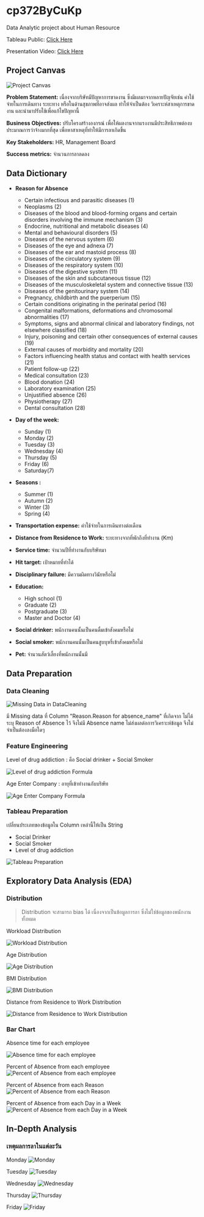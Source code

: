 # cp372ByCuKp
 Data Analytic project about Human Resource

 Tableau Public: [Click Here](https://public.tableau.com/shared/NGX7YFFFF?:display_count=n&:origin=viz_share_link)

 Presentation Video: [Click Here]()

## Project Canvas
![Project Canvas](/assets/image/Project%20Canvas.jpg)

**Problem Statement:** เนื่องจากบริษัทมีปัญหาการขาดงาน ซึ่งมีผลมาจากหลายปัญจัยเช่น ค่าใช้จ่ายในการเดินทาง ระยะทาง หรือในด้านสุขภาพที่อาจส่งผล ทำให้จำเป็นต้อง
วิเคราะห์สาเหตุการขาดงาน และนำมาปรับใช้เพื่อแก้ไขปัญหานี้

**Business Objectives:** ปรับโครงสร้างองกรณ์ เพื่อให้ผลงานจากแรงงานมีประสิทธิภาพต่องบประมาณการว่าจ้างมากที่สุด เพื่อหาสาเหตุที่ทำให้มีการลาเกิดขึ้น 

**Key Stakeholders:** HR, Management Board

**Success metrics:** จำนวนการลาลดลง

## Data Dictionary

- **Reason for Absence**
  - Certain infectious and parasitic diseases (1)  
  - Neoplasms (2)  
  - Diseases of the blood and blood-forming organs and certain disorders involving the immune mechanism (3)  
  - Endocrine, nutritional and metabolic diseases (4)  
  - Mental and behavioural disorders (5)  
  - Diseases of the nervous system (6)  
  - Diseases of the eye and adnexa (7)  
  - Diseases of the ear and mastoid process (8)  
  - Diseases of the circulatory system (9)  
  - Diseases of the respiratory system (10)  
  - Diseases of the digestive system (11)  
  - Diseases of the skin and subcutaneous tissue (12)  
  - Diseases of the musculoskeletal system and connective tissue (13)  
  - Diseases of the genitourinary system (14)  
  - Pregnancy, childbirth and the puerperium (15)  
  - Certain conditions originating in the perinatal period (16)  
  - Congenital malformations, deformations and chromosomal abnormalities (17)  
  - Symptoms, signs and abnormal clinical and laboratory findings, not elsewhere classified (18)  
  - Injury, poisoning and certain other consequences of external causes (19)  
  - External causes of morbidity and mortality (20)  
  - Factors influencing health status and contact with health services (21)  
  - Patient follow-up (22)  
  - Medical consultation (23)  
  - Blood donation (24)  
  - Laboratory examination (25)  
  - Unjustified absence (26)  
  - Physiotherapy (27)  
  - Dental consultation (28)


- **Day of the week:** 
  - Sunday (1)
  - Monday (2)
  - Tuesday (3)
  - Wednesday (4)
  - Thursday (5)
  - Friday (6)
  - Saturday(7)
- **Seasons :** 
  - Summer (1)
  - Autumn (2)
  - Winter (3)
  - Spring (4)
- **Transportation expense:** ค่าใช้จ่ายในการเดินทางต่อเดือน
- **Distance from Residence to Work:** ระยะทางจากที่พักถึงที่ทำงาน (Km)
- **Service time:** จำนวนปีที่ทำงานกับบริษัทมา
- **Hit target:** เป้าหมายที่ทำได้
- **Disciplinary failure:** มีความผิดทางวินัยหรือไม่
- **Education:** 
  - High school (1)
  - Graduate (2)
  - Postgraduate (3)
  - Master and Doctor (4)
- **Social drinker:** พนักงานคนนั้นเป็นคนดื่มเข้าสังคมหรือไม่
- **Social smoker:** พนักงานคนนั้นเป็นคนสูบบุหรี่เข้าสังคมหรือไม่
- **Pet:** จำนวนสัตว์เลี้ยงที่พนักงานนั้นมี

## Data Preparation
### Data Cleaning

![Missing Data in DataCleaning](/assets//image/Data%20Cleaning1.png)

มี Missing data ที่ Column "Reason.Reason for absence_name" ที่เกิดจาก ไม่ได้ระบุ Reason of Absence ไว้ จึงไม่มี Absence name
ไม่ส่งผลต่อการวิเคราะห์ข้อมูล จึงไม่จำเป็นต้องลงมือใดๆ


### Feature Engineering

Level of drug addiction : คือ Social drinker + Social Smoker 

![Level of drug addiction Formula](/assets/image/Level%20of%20drug%20addiction%20Formula.png)

Age Enter Company : อายุที่เข้าทำงานกับบริษัท

![Age Enter Company Formula](/assets/image/Level%20of%20drug%20addiction%20Formula.png)

### Tableau Preparation
เปลี่ยนประเภทของข้อมูลใน Column เหล่านี้ให้เป็น String
- Social Drinker
- Social Smoker
- Level of drug addiction

![Tableau Preparation](/assets/image/Tableau%20Preparation.png)

## Exploratory Data Analysis (EDA)
### Distribution

>Distribution จะสามารถ bias ได้ เนื่องจากเป็นข้อมูลการลา ซึ่งไม่ใช่ข้อมูลของพนักงานทั้งหมด

Workload Distribution

![Workload Distribution](/assets/image/Workload%20Distribution.png)


Age Distribution

![Age Distribution](/assets/image/Age%20Distribution.png)


BMI Distribution

![BMI Distribution](/assets/image/BMI%20Distribution.png)


Distance from Residence to Work Distribution

![Distance from Residence to Work Distribution](/assets/image/Distance%20from%20Residence%20to%20Work%20Distribution.png)


### Bar Chart

Absence time for each employee

![Absence time for each employee](/assets/image/Absence%20time%20for%20each%20employee.png)


Percent of Absence from each employee
![Percent of Absence from each employee](/assets/image/Percent%20of%20Absence%20from%20each%20employee.png)


Percent of Absence from each Reason
![Percent of Absence from each Reason](/assets/image/Percent%20of%20Absence%20from%20each%20Reason.png)

Percent of Absence from each Day in a Week
![Percent of Absence from each Day in a Week](/assets/image/Percent%20of%20Absence%20from%20each%20Day%20in%20a%20Week.png)


## In-Depth Analysis
### เหตุผลการลาในแต่ละวัน

Monday
![Monday](/assets/image/Monday.png)


Tuesday
![Tuesday](/assets/image/Tuesday.png)


Wednesday
![Wednesday](/assets/image/Wednesday.png)


Thursday
![Thursday](/assets/image/Thursday.png)

Friday
![Friday](/assets/image/Friday.png)